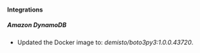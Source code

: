 #### Integrations
##### Amazon DynamoDB
- Updated the Docker image to: *demisto/boto3py3:1.0.0.43720*.
